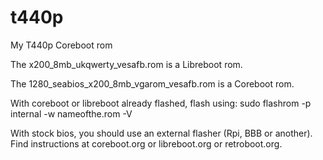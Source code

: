 # t440p
My T440p Coreboot rom

The x200_8mb_ukqwerty_vesafb.rom is a Libreboot rom.

The 1280_seabios_x200_8mb_vgarom_vesafb.rom is a Coreboot rom.

With coreboot or libreboot already flashed, flash using:
sudo flashrom -p internal -w nameofthe.rom -V

With stock bios, you should use an external flasher (Rpi, BBB or another). Find instructions at coreboot.org or libreboot.org or retroboot.org.

